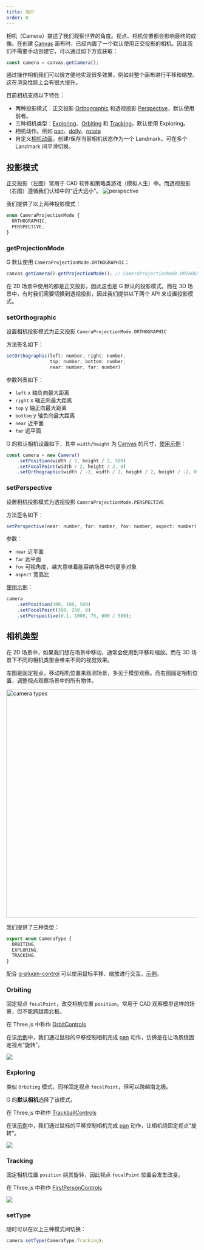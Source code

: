 ```yaml
---
title: 简介
order: 0
---
```


相机（Camera）描述了我们观察世界的角度。视点、相机位置都会影响最终的成像。在创建 [Canvas](/api/canvas/intro) 画布时，已经内置了一个默认使用正交投影的相机。因此我们不需要手动创建它，可以通过如下方式获取：

```js
const camera = canvas.getCamera();
```

通过操作相机我们可以很方便地实现很多效果，例如对整个画布进行平移和缩放。这在渲染性能上会有很大提升。

目前相机支持以下特性：

- 两种投影模式：正交投影 [Orthographic](/api/camera/intro#投影模式) 和透视投影 [Perspective](/api/camera/intro#投影模式)，默认使用前者。
- 三种相机类型：[Exploring](/api/camera/intro#exploring)、[Orbiting](/api/camera/intro#orbiting) 和 [Tracking](/api/camera/intro#tracking)，默认使用 Exploring。
- 相机动作。例如 [pan](/api/camera/action#pan)、[dolly](/api/camera/action#dolly)、[rotate](/api/camera/action#rotate)
- 自定义[相机动画](/api/camera/animation)，创建/保存当前相机状态作为一个 Landmark，可在多个 Landmark 间平滑切换。

## 投影模式

正交投影（左图）常用于 CAD 软件和策略类游戏（模拟人生）中。而透视投影（右图）遵循我们认知中的“近大远小”。 ![perspective](https://www.scratchapixel.com/images/upload/perspective-matrix/projectionsexample.png)

我们提供了以上两种投影模式：

```js
enum CameraProjectionMode {
  ORTHOGRAPHIC,
  PERSPECTIVE,
}
```

### getProjectionMode

G 默认使用 `CameraProjectionMode.ORTHOGRAPHIC`：

```js
canvas.getCamera().getProjectionMode(); // CameraProjectionMode.ORTHOGRAPHIC
```

在 2D 场景中使用的都是正交投影，因此这也是 G 默认的投影模式。而在 3D 场景中，有时我们需要切换到透视投影，因此我们提供以下两个 API 来设置投影模式。

### setOrthographic

设置相机投影模式为正交投影 `CameraProjectionMode.ORTHOGRAPHIC`

方法签名如下：

```js
setOrthographic(left: number, right: number,
                top: number, bottom: number,
                near: number, far: number)
```

参数列表如下：

- `left` x 轴负向最大距离
- `right` x 轴正向最大距离
- `top` y 轴正向最大距离
- `bottom` y 轴负向最大距离
- `near` 近平面
- `far` 远平面

G 的默认相机设置如下，其中 `width/height` 为 [Canvas](/api/canvas/intro) 的尺寸，[使用示例](/examples/camera/projection-mode/#ortho)：

```js
const camera = new Camera()
    .setPosition(width / 2, height / 2, 500)
    .setFocalPoint(width / 2, height / 2, 0)
    .setOrthographic(width / -2, width / 2, height / 2, height / -2, 0.1, 1000);
```

### setPerspective

设置相机投影模式为透视投影 `CameraProjectionMode.PERSPECTIVE`

方法签名如下：

```js
setPerspective(near: number, far: number, fov: number, aspect: number)
```

参数：

- `near` 近平面
- `far` 远平面
- `fov` 可视角度，越大意味着能容纳场景中的更多对象
- `aspect` 宽高比

[使用示例](/examples/camera/projection-mode/#perspective)：

```js
camera
    .setPosition(300, 100, 500)
    .setFocalPoint(300, 250, 0)
    .setPerspective(0.1, 1000, 75, 600 / 500);
```

## 相机类型

在 2D 场景中，如果我们想在场景中移动，通常会使用到平移和缩放。而在 3D 场景下不同的相机类型会带来不同的视觉效果。

左图是固定视点，移动相机位置来观测场景，多见于模型观察。而右图固定相机位置，调整视点观察场景中的所有物体。

<img src="https://gw.alipayobjects.com/mdn/rms_6ae20b/afts/img/A*vNDVQ5tE4G0AAAAAAAAAAAAAARQnAQ" alt="camera types" width="600">

我们提供了三种类型：

```js
export enum CameraType {
  ORBITING,
  EXPLORING,
  TRACKING,
}

```

配合 [g-plugin-control](/plugins/control) 可以使用鼠标平移、缩放进行交互，[示例](/examples/camera/camera-animation/#landmark)。

### Orbiting

固定视点 `focalPoint`，改变相机位置 `position`。常用于 CAD 观察模型这样的场景，但不能跨越南北极。

在 Three.js 中称作 [OrbitControls](https://threejs.org/#examples/zh/controls/OrbitControls)

在该[示例](/examples/camera/camera-animation/#landmark)中，我们通过鼠标的平移控制相机完成 [pan](/api/camera/action#pan) 动作，仿佛是在让场景绕固定视点“旋转”。

<img src="https://gw.alipayobjects.com/mdn/rms_6ae20b/afts/img/A*QjQQRLA3w8sAAAAAAAAAAAAAARQnAQ">

### Exploring

类似 `Orbiting` 模式，同样固定视点 `focalPoint`，但可以跨越南北极。

G 的**默认相机**选择了该模式。

在 Three.js 中称作 [TrackballControls](https://threejs.org/#examples/en/controls/TrackballControls)

在该[示例](/examples/camera/camera-animation/#landmark)中，我们通过鼠标的平移控制相机完成 [pan]() 动作，让相机绕固定视点“旋转”。

<img src="https://gw.alipayobjects.com/mdn/rms_6ae20b/afts/img/A*dGgTTKjUrKoAAAAAAAAAAAAAARQnAQ">

### Tracking

固定相机位置 `position` 绕其旋转，因此视点 `focalPoint` 位置会发生改变。

在 Three.js 中称作 [FirstPersonControls](https://threejs.org/#examples/en/controls/FirstPersonControls)

<img src="https://gw.alipayobjects.com/mdn/rms_6ae20b/afts/img/A*3OPVQajsb3YAAAAAAAAAAAAAARQnAQ">

### setType

随时可以在以上三种模式间切换：

```js
camera.setType(CameraType.Tracking);
```
